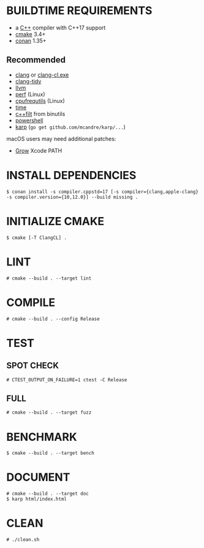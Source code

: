 # BUILDTIME REQUIREMENTS

* a [C++](https://www.cplusplus.com/) compiler with C++17 support
* [cmake](https://cmake.org/) 3.4+
* [conan](https://conan.io/) 1.35+

## Recommended

* [clang](https://clang.llvm.org/) or [clang-cl.exe](https://gist.github.com/mcandre/5ceb67ad44f6b974d33bcddedcb16e89)
* [clang-tidy](https://clang.llvm.org/extra/clang-tidy/)
* [llvm](https://llvm.org/)
* [perf](https://perf.wiki.kernel.org/index.php/Main_Page) (Linux)
* [cpufrequtils](https://linux.die.net/man/1/cpufreq-set) (Linux)
* [time](https://linux.die.net/man/1/time)
* [c++filt](https://linux.die.net/man/1/c++filt) from binutils
* [powershell](https://docs.microsoft.com/en-us/powershell/)
* [karp](https://github.com/mcandre/karp) (`go get github.com/mcandre/karp/...`)

macOS users may need additional patches:

* [Grow](https://github.com/mcandre/dotfiles/blob/master/.profile.d/xcode.sh) Xcode PATH

# INSTALL DEPENDENCIES

```console
$ conan install -s compiler.cppstd=17 [-s compiler={clang,apple-clang} -s compiler.version={10,12.0}] --build missing .
```

# INITIALIZE CMAKE

```console
$ cmake [-T ClangCL] .
```

# LINT

```console
# cmake --build . --target lint
```

# COMPILE

```console
# cmake --build . --config Release
```

# TEST

## SPOT CHECK

```console
# CTEST_OUTPUT_ON_FAILURE=1 ctest -C Release
```

## FULL

```console
# cmake --build . --target fuzz
```

# BENCHMARK

```console
$ cmake --build . --target bench
```

# DOCUMENT

```console
# cmake --build . --target doc
$ karp html/index.html
```

# CLEAN

```console
# ./clean.sh
```
